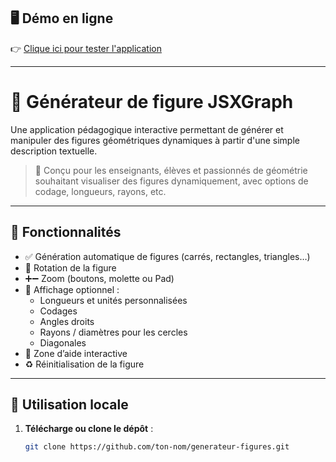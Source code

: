 ## 🖥️ Démo en ligne

👉 [Clique ici pour tester l'application](https://jeancosme.github.io/Generateur-de-Figure-2D/)  

---

# 🎯 Générateur de figure JSXGraph

Une application pédagogique interactive permettant de générer et manipuler des figures géométriques dynamiques à partir d'une simple description textuelle.

> 🧪 Conçu pour les enseignants, élèves et passionnés de géométrie souhaitant visualiser des figures dynamiquement, avec options de codage, longueurs, rayons, etc.

---

## 🔧 Fonctionnalités

- ✅ Génération automatique de figures (carrés, rectangles, triangles…)
- 🔁 Rotation de la figure
- ➕➖ Zoom (boutons, molette ou Pad)
- 📏 Affichage optionnel :
  - Longueurs et unités personnalisées
  - Codages
  - Angles droits
  - Rayons / diamètres pour les cercles
  - Diagonales
- 📄 Zone d’aide interactive
- ♻️ Réinitialisation de la figure

---



## 🚀 Utilisation locale

1. **Télécharge ou clone le dépôt** :
   ```bash
   git clone https://github.com/ton-nom/generateur-figures.git
